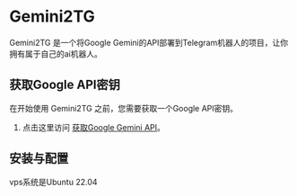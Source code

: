 # Gemini2TG

Gemini2TG 是一个将Google Gemini的API部署到Telegram机器人的项目，让你拥有属于自己的ai机器人。




## 获取Google API密钥

在开始使用 Gemini2TG 之前，您需要获取一个Google API密钥。

1. 点击这里访问 [获取Google Gemini API](https://makersuite.google.com/app/apikey)。


## 安装与配置

vps系统是Ubuntu 22.04




